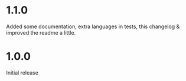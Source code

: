 # 1.1.0

Added some documentation, extra languages in tests, this changelog & improved the readme a little.

# 1.0.0

Initial release
